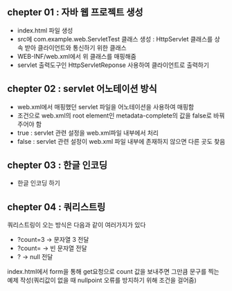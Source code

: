 ## chepter 01 : 자바 웹 프로젝트 생성
- index.html 파일 생성 
- src에 com.example.web.ServletTest 클래스 생성 : HttpServlet 클래스를 상속 받아 클라이언트와 통신하기 위한 클래스
- WEB-INF/web.xml에서 위 클래스를 매핑해줌 
- servlet 출력도구인 HttpServletReponse 사용하여 클라이언트로 출력하기

## chepter 02 : servlet 어노테이션 방식
- web.xml에서 매핑했던 servlet 파일을 어노테이션을 사용하여 매핑함
- 조건으로 web.xml의 root element인 metadata-complete의 값을 false로 바꿔주어야 함 
- true : servlet 관련 설정을 web.xml파일 내부에서 처리
- false : servlet 관련 설정이 web.xml 파일 내부에 존재하지 않으면 다른 곳도 찾음

## chepter 03 : 한글 인코딩
- 한글 인코딩 하기

## chepter 04 : 쿼리스트링
쿼리스트링이 오는 방식은 다음과 같이 여러가지가 있다
- ?count=3 -> 문자열 3 전달
- ?count= -> 빈 문자열 전달
- ? -> null 전달

index.html에서 form을 통해 get요청으로 count 값을 보내주면 그만큼 문구를 찍는 예제 작성(쿼리값이 없을 때 nullpoint 오류를 방지하기 위해 조건을 걸어줌)